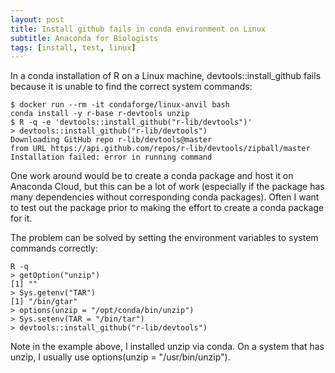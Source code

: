 ```yaml
---
layout: post
title: Install github fails in conda environment on Linux
subtitle: Anaconda for Biologists
tags: [install, test, linux]
---
```

In a conda installation of R on a Linux machine, devtools::install_github fails because it is unable to find the correct system commands:
~~~
$ docker run --rm -it condaforge/linux-anvil bash
conda install -y r-base r-devtools unzip
$ R -q -e 'devtools::install_github("r-lib/devtools")'
> devtools::install_github("r-lib/devtools")
Downloading GitHub repo r-lib/devtools@master
from URL https://api.github.com/repos/r-lib/devtools/zipball/master
Installation failed: error in running command
~~~
One work around would be to create a conda package and host it on Anaconda Cloud, but this can be a lot of work (especially if the package has many dependencies without corresponding conda packages). Often I want to test out the package prior to making the effort to create a conda package for it.

The problem can be solved by setting the environment variables to system commands correctly:
~~~
R -q
> getOption("unzip")
[1] ""
> Sys.getenv("TAR")
[1] "/bin/gtar"
> options(unzip = "/opt/conda/bin/unzip")
> Sys.setenv(TAR = "/bin/tar")
> devtools::install_github("r-lib/devtools")
~~~
Note in the example above, I installed unzip via conda. On a system that has unzip, I usually use options(unzip = "/usr/bin/unzip").


